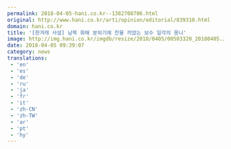 ```yaml
---
permalink: 2018-04-05-hani.co.kr--1382708706.html
original: http://www.hani.co.kr/arti/opinion/editorial/839310.html
domain: hani.co.kr
title: '[한겨레 사설] 남북 화해 분위기에 찬물 끼얹는 보수 일각의 몽니'
image: http://img.hani.co.kr/imgdb/resize/2018/0405/00503320_20180405.JPG
date: 2018-04-05 09:39:07
category: news
translations: 
 - 'en'
 - 'es'
 - 'de'
 - 'ru'
 - 'ja'
 - 'fr'
 - 'it'
 - 'zh-CN'
 - 'zh-TW'
 - 'ar'
 - 'pt'
 - 'hy'
---
```


